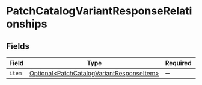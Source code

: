 # PatchCatalogVariantResponseRelationships


## Fields

| Field                                                                                                    | Type                                                                                                     | Required                                                                                                 | Description                                                                                              |
| -------------------------------------------------------------------------------------------------------- | -------------------------------------------------------------------------------------------------------- | -------------------------------------------------------------------------------------------------------- | -------------------------------------------------------------------------------------------------------- |
| `item`                                                                                                   | [Optional\<PatchCatalogVariantResponseItem>](../../models/components/PatchCatalogVariantResponseItem.md) | :heavy_minus_sign:                                                                                       | N/A                                                                                                      |